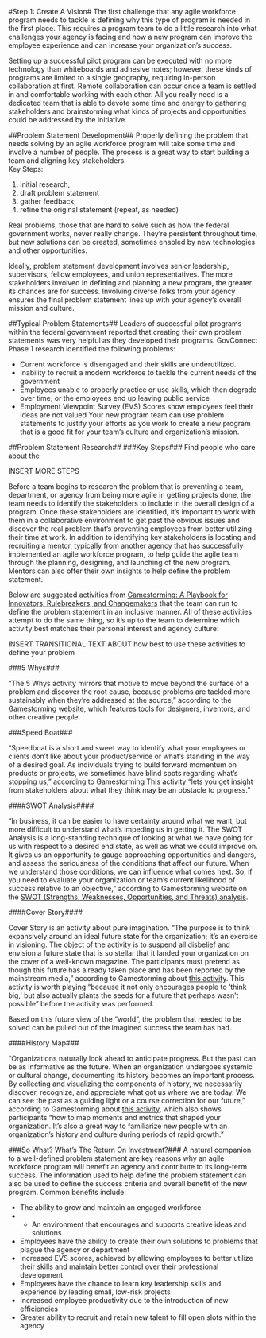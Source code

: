 #Step 1: Create A Vision#
The first challenge that any agile workforce program needs to tackle is defining why this type of program is needed in the first place. This requires a program team to do a little research into what challenges your agency is facing and how a new program can improve the employee experience and can increase your organization’s success.

Setting up a successful pilot program can be executed with no more technology than whiteboards and adhesive notes; however, these kinds of programs are limited to a single geography, requiring in-person collaboration at first. Remote collaboration can occur once a team is settled in and comfortable working with each other. All you really need is a dedicated team that is able to devote some time and energy to gathering stakeholders and brainstorming what kinds of projects and opportunities could be addressed by the initiative.

##Problem Statement Development##
Properly defining the problem that needs solving by an agile workforce program will take some time and involve a number of people.  The process is a great way to start building a team and aligning key stakeholders.    
Key Steps:
1. initial research, 
2. draft problem statement
3. gather feedback, 
4. refine the original statement (repeat, as needed)

Real problems, those that are hard to solve such as how the federal government works, never really change. They’re persistent throughout time, but new solutions can be created, sometimes enabled by new technologies and other opportunities. 

Ideally, problem statement development involves senior leadership, supervisors, fellow employees, and union representatives. The more stakeholders involved in defining and planning a new program, the greater its chances are for success. Involving diverse folks from your agency ensures the final problem statement lines up with your agency’s overall mission and culture.

##Typical Problem Statements##
Leaders of successful pilot programs within the federal government reported that creating their own problem statements was very helpful as they developed their programs. GovConnect Phase 1 research identified the following problems:
* Current workforce is disengaged and their skills are underutilized. 
* Inability to recruit a modern workforce to tackle the current needs of the government
* Employees unable to properly practice or use skills, which then degrade over time, or the employees end up leaving public service 
* Employment Viewpoint Survey (EVS) Scores show employees feel their ideas are not valued
Your new program team can use problem statements to justify your efforts as you work to create a new program that is a good fit for your team’s culture and organization’s mission. 

##Problem Statement Research##
###Key Steps###
Find people who care about the 

INSERT MORE STEPS

Before a team begins to research the problem that is preventing a team, department, or agency from being more agile in getting projects done, the team needs to identify the stakeholders to include in the overall design of a program. Once these stakeholders are identified, it’s important to work with them in a collaborative environment to get past the obvious issues and discover the real problem that’s preventing employees from better utilizing their time at work. In addition to identifying key stakeholders is locating and recruiting a mentor, typically from another agency that has successfully implemented an agile workforce program,  to help guide the agile team through the planning, designing, and launching of the new program. Mentors can also offer their own insights to help define the problem statement.

Below are suggested activities from [Gamestorming: A Playbook for Innovators, Rulebreakers, and Changemakers](http://gamestorming.com/) that the team can run to define the problem statement in an inclusive manner. All of these activities attempt to do the same thing, so it’s up to the team to determine which activity best matches their personal interest and agency culture:

INSERT TRANSITIONAL TEXT ABOUT how best to use these activities to define your problem

###5 Whys###


“The 5 Whys activity mirrors that motive to move beyond the surface of a problem and discover the root cause, because problems are tackled more sustainably when they’re addressed at the source,” according to the [Gamestorming website](http://gamestorming.com/games-for-problem-solving/the-5-whys/), which features tools for designers, inventors, and other creative people.  

###Speed Boat###

“Speedboat is a short and sweet way to identify what your employees or clients don’t like about your product/service or what’s standing in the way of a desired goal.  As individuals trying to build forward momentum on products or projects, we sometimes have blind spots regarding what’s stopping us,” according to Gamestorming This activity “lets you get insight from stakeholders about what they think may be an obstacle to progress.”

####SWOT Analysis####

“In business, it can be easier to have certainty around what we want, but more difficult to understand what’s impeding us in getting it. The SWOT Analysis is a long-standing technique of looking at what we have going for us with respect to a desired end state, as well as what we could improve on. It gives us an opportunity to gauge approaching opportunities and dangers, and assess the seriousness of the conditions that affect our future. When we understand those conditions, we can influence what comes next. So, if you need to evaluate your organization or team’s current likelihood of success relative to an objective,” according to Gamestorming website on the [SWOT (Strengths, Weaknesses, Opportunities, and Threats) analysis](http://gamestorming.com/games-for-fresh-thinking-and-ideas/swot-analysis/).

####Cover Story####

Cover Story is an activity about pure imagination. “The purpose is to think expansively around an ideal future state for the organization; it’s an exercise in visioning. The object of the activity is to suspend all disbelief and envision a future state that is so stellar that it landed your organization on the cover of a well-known magazine. The participants must pretend as though this future has already taken place and has been reported by the mainstream media,” according to Gamestorming about [this activity](http://gamestorming.com/games-for-design/cover-story/). This activity is worth playing “because it not only encourages people to ‘think big,’ but also actually plants the seeds for a future that perhaps wasn’t possible” before the activity was performed.

Based on this future view of the “world”, the problem that needed to be solved can be pulled out of the imagined success the team has had. 

####History Map###

“Organizations naturally look ahead to anticipate progress. But the past can be as informative as the future. When an organization undergoes systemic or cultural change, documenting its history becomes an important process. By collecting and visualizing the components of history, we necessarily discover, recognize, and appreciate what got us where we are today. We can see the past as a guiding light or a course correction for our future,” according to Gamestorming about [this activity](http://gamestorming.com/games-for-opening/history-map/), which also shows participants “how to map moments and metrics that shaped your organization. It’s also a great way to familiarize new people with an organization’s history and culture during periods of rapid growth.”

###So What? What’s The Return On Investment?###
A natural companion to a well-defined problem statement are key reasons why an agile workforce program will benefit an agency and contribute to its long-term success. The information used to help define the problem statement can also be used to define the success criteria and overall benefit of the new program. Common benefits include:

* The ability to grow and maintain an engaged workforce
* * An environment that encourages and supports creative ideas and solutions
* Employees have the ability to create their own solutions to problems that plague the agency or department
* Increased EVS scores, achieved by allowing employees to better utilize their skills and maintain better control over their professional development
* Employees have the chance to learn key leadership skills and experience by leading small, low-risk projects
* Increased employee productivity due to the introduction of new efficiencies 
* Greater ability to recruit and retain new talent to fill open slots within the agency



